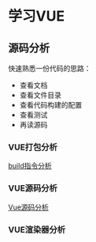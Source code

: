 # 学习VUE

## 源码分析
快速熟悉一份代码的思路：

* 查看文档
* 查看文件目录
* 查看代码构建的配置
* 查看测试
* 再读源码

### VUE打包分析
[build指令分析](./VueBuild/index.md)

### VUE源码分析
[Vue源码分析](./Vue/index.md)

### VUE渲染器分析
